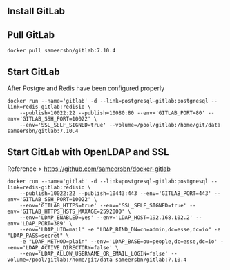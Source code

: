 ## Install GitLab

## Pull GitLab
	docker pull sameersbn/gitlab:7.10.4	

## Start GitLab
After Postgre and Redis have been configured properly

	docker run --name='gitlab' -d --link=postgresql-gitlab:postgresql --link=redis-gitlab:redisio \
		--publish=10022:22 --publish=10080:80 --env='GITLAB_PORT=80' --env='GITLAB_SSH_PORT=10022' \
		--env='SSL_SELF_SIGNED=true' --volume=/pool/gitlab:/home/git/data sameersbn/gitlab:7.10.4

## Start GitLab with OpenLDAP and SSL
Reference > https://github.com/sameersbn/docker-gitlab

	docker run --name='gitlab' -d --link=postgresql-gitlab:postgresql --link=redis-gitlab:redisio \
		--publish=10022:22 --publish=10443:443 --env='GITLAB_PORT=443' --env='GITLAB_SSH_PORT=10022' \
		--env='GITLAB_HTTPS=true' --env='SSL_SELF_SIGNED=true' --env='GITLAB_HTTPS_HSTS_MAXAGE=2592000' \
		--env='LDAP_ENABLED=yes' --env='LDAP_HOST=192.168.102.2' --env='LDAP_PORT=389' \
		--env='LDAP_UID=mail' -e "LDAP_BIND_DN=cn=admin,dc=esse,dc=io" -e "LDAP_PASS=secret" \
		-e "LDAP_METHOD=plain" --env='LDAP_BASE=ou=people,dc=esse,dc=io' --env='LDAP_ACTIVE_DIRECTORY=false' \
		--env='LDAP_ALLOW_USERNAME_OR_EMAIL_LOGIN=false' --volume=/pool/gitlab:/home/git/data sameersbn/gitlab:7.10.4
